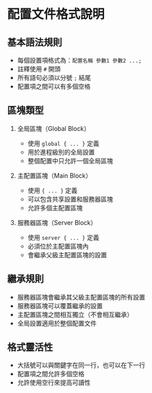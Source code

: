 # 配置文件格式說明

## 基本語法規則
- 每個設置項格式為：`配置名稱 參數1 參數2 ...;`
- 註釋使用 `#` 開頭
- 所有語句必須以分號 `;` 結尾
- 配置項之間可以有多個空格

## 區塊類型
1. 全局區塊（Global Block）
   - 使用 `global { ... }` 定義
   - 用於進程級別的全局設置
   - 整個配置中只允許一個全局區塊

2. 主配置區塊（Main Block）
   - 使用 `{ ... }` 定義
   - 可以包含共享設置和服務器區塊
   - 允許多個主配置區塊

3. 服務器區塊（Server Block）
   - 使用 `server { ... }` 定義
   - 必須位於主配置區塊內
   - 會繼承父級主配置區塊的設置

## 繼承規則
- 服務器區塊會繼承其父級主配置區塊的所有設置
- 服務器區塊可以覆蓋繼承的設置
- 主配置區塊之間相互獨立（不會相互繼承）
- 全局設置適用於整個配置文件

## 格式靈活性
- 大括號可以與關鍵字在同一行，也可以在下一行
- 配置項之間允許多個空格
- 允許使用空行來提高可讀性
